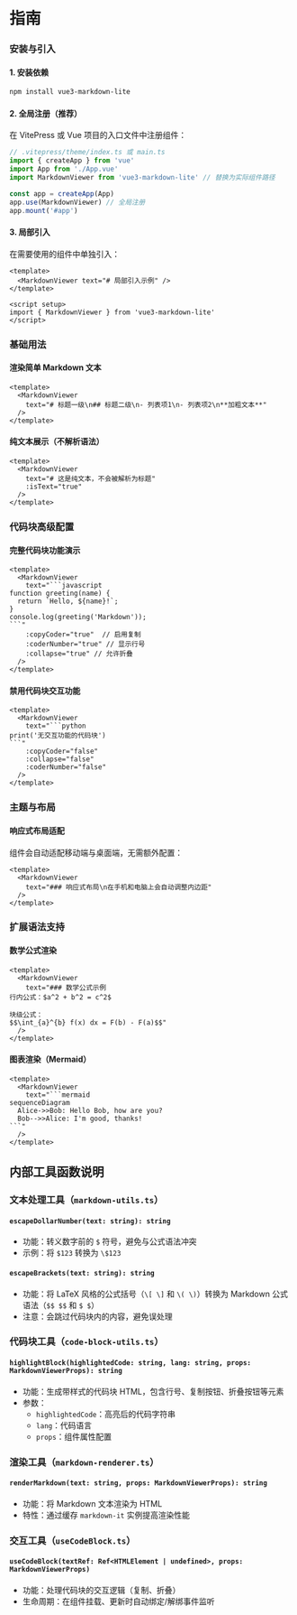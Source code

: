 # 指南

### 安装与引入

#### 1. 安装依赖

```bash
npm install vue3-markdown-lite
```

#### 2. 全局注册（推荐）

在 VitePress 或 Vue 项目的入口文件中注册组件：

```javascript
// .vitepress/theme/index.ts 或 main.ts
import { createApp } from 'vue'
import App from './App.vue'
import MarkdownViewer from 'vue3-markdown-lite' // 替换为实际组件路径

const app = createApp(App)
app.use(MarkdownViewer) // 全局注册
app.mount('#app')
```

#### 3. 局部引入

在需要使用的组件中单独引入：

```vue
<template>
  <MarkdownViewer text="# 局部引入示例" />
</template>

<script setup>
import { MarkdownViewer } from 'vue3-markdown-lite'
</script>
```

### 基础用法

#### 渲染简单 Markdown 文本

```vue
<template>
  <MarkdownViewer 
    text="# 标题一级\n## 标题二级\n- 列表项1\n- 列表项2\n**加粗文本**" 
  />
</template>
```

#### 纯文本展示（不解析语法）

```vue
<template>
  <MarkdownViewer 
    text="# 这是纯文本，不会被解析为标题" 
    :isText="true" 
  />
</template>
```

### 代码块高级配置

#### 完整代码块功能演示

```vue
<template>
  <MarkdownViewer 
    text="```javascript
function greeting(name) {
  return `Hello, ${name}!`;
}
console.log(greeting('Markdown'));
```"
    :copyCoder="true"  // 启用复制
    :coderNumber="true" // 显示行号
    :collapse="true" // 允许折叠
  />
</template>
```

#### 禁用代码块交互功能

```vue
<template>
  <MarkdownViewer 
    text="```python
print('无交互功能的代码块')
```"
    :copyCoder="false"
    :collapse="false"
    :coderNumber="false"
  />
</template>
```

### 主题与布局
#### 响应式布局适配

组件会自动适配移动端与桌面端，无需额外配置：

```vue
<template>
  <MarkdownViewer 
    text="### 响应式布局\n在手机和电脑上会自动调整内边距" 
  />
</template>
```

### 扩展语法支持

#### 数学公式渲染

```vue
<template>
  <MarkdownViewer 
    text="### 数学公式示例
行内公式：$a^2 + b^2 = c^2$

块级公式：
$$\int_{a}^{b} f(x) dx = F(b) - F(a)$$"
  />
</template>
```

#### 图表渲染（Mermaid）

```vue
<template>
  <MarkdownViewer 
    text="```mermaid
sequenceDiagram
  Alice->>Bob: Hello Bob, how are you?
  Bob-->>Alice: I'm good, thanks!
```"
  />
</template>
```

## 内部工具函数说明

### 文本处理工具（`markdown-utils.ts`）

#### `escapeDollarNumber(text: string): string`
- 功能：转义数字前的 `$` 符号，避免与公式语法冲突
- 示例：将 `$123` 转换为 `\$123`

#### `escapeBrackets(text: string): string`
- 功能：将 LaTeX 风格的公式括号（`\[ \]` 和 `\( \)`）转换为 Markdown 公式语法（`$$ $$` 和 `$ $`）
- 注意：会跳过代码块内的内容，避免误处理

### 代码块工具（`code-block-utils.ts`）

#### `highlightBlock(highlightedCode: string, lang: string, props: MarkdownViewerProps): string`
- 功能：生成带样式的代码块 HTML，包含行号、复制按钮、折叠按钮等元素
- 参数：
    - `highlightedCode`：高亮后的代码字符串
    - `lang`：代码语言
    - `props`：组件属性配置

### 渲染工具（`markdown-renderer.ts`）

#### `renderMarkdown(text: string, props: MarkdownViewerProps): string`
- 功能：将 Markdown 文本渲染为 HTML
- 特性：通过缓存 `markdown-it` 实例提高渲染性能

### 交互工具（`useCodeBlock.ts`）

#### `useCodeBlock(textRef: Ref<HTMLElement | undefined>, props: MarkdownViewerProps)`
- 功能：处理代码块的交互逻辑（复制、折叠）
- 生命周期：在组件挂载、更新时自动绑定/解绑事件监听
